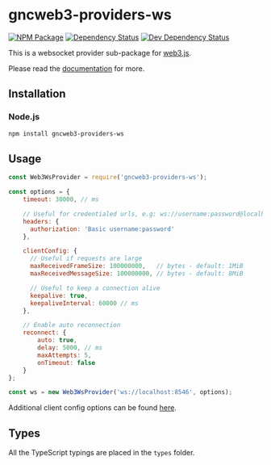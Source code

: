 # gncweb3-providers-ws

[![NPM Package][npm-image]][npm-url] [![Dependency Status][deps-image]][deps-url] [![Dev Dependency Status][deps-dev-image]][deps-dev-url]

This is a websocket provider sub-package for [web3.js][repo].  

Please read the [documentation][docs] for more.

## Installation

### Node.js

```bash
npm install gncweb3-providers-ws
```

## Usage

```js
const Web3WsProvider = require('gncweb3-providers-ws');

const options = {
    timeout: 30000, // ms

    // Useful for credentialed urls, e.g: ws://username:password@localhost:8546
    headers: {
      authorization: 'Basic username:password'
    },

    clientConfig: {
      // Useful if requests are large
      maxReceivedFrameSize: 100000000,   // bytes - default: 1MiB
      maxReceivedMessageSize: 100000000, // bytes - default: 8MiB

      // Useful to keep a connection alive
      keepalive: true,
      keepaliveInterval: 60000 // ms
    },

    // Enable auto reconnection
    reconnect: {
        auto: true,
        delay: 5000, // ms
        maxAttempts: 5,
        onTimeout: false
    }
};

const ws = new Web3WsProvider('ws://localhost:8546', options);
```

Additional client config options can be found [here](https://github.com/theturtle32/WebSocket-Node/blob/v1.0.31/docs/WebSocketClient.md#client-config-options).

## Types

All the TypeScript typings are placed in the `types` folder.

[docs]: http://web3js.readthedocs.io/en/1.0/
[repo]: https://github.com/ethereum/web3.js
[npm-image]: https://img.shields.io/npm/v/gncweb3-providers-ws.svg
[npm-url]: https://npmjs.org/package/gncweb3-providers-ws
[deps-image]: https://david-dm.org/ethereum/web3.js/1.x/status.svg?path=packages/gncweb3-providers-ws
[deps-url]: https://david-dm.org/ethereum/web3.js/1.x?path=packages/gncweb3-providers-ws
[deps-dev-image]: https://david-dm.org/ethereum/web3.js/1.x/dev-status.svg?path=packages/gncweb3-providers-ws
[deps-dev-url]: https://david-dm.org/ethereum/web3.js/1.x?type=dev&path=packages/gncweb3-providers-ws
